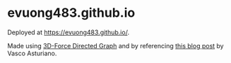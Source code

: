 # evuong483.github.io

Deployed at https://evuong483.github.io/.

Made using [3D-Force Directed Graph](https://github.com/vasturiano/3d-force-graph) and by referencing [this blog post](https://bl.ocks.org/vasturiano/02affe306ce445e423f992faeea13521) by Vasco Asturiano.
